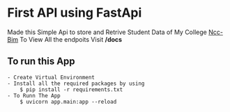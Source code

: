# First API using FastApi

Made this Simple Api to store and Retrive Student Data of My College
[Ncc-Bim](https://ncc-bim.herokuapp.com/)
To View All the endpoits Visit **/docs**


## To run this App 
    - Create Virtual Environment
    - Install all the required packages by using
        $ pip install -r requirements.txt 
    - To Runn The App
        $ uvicorn app.main:app --reload
